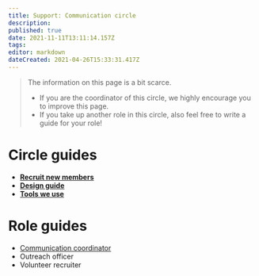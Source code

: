 ```yaml
---
title: Support: Communication circle
description: 
published: true
date: 2021-11-11T13:11:14.157Z
tags: 
editor: markdown
dateCreated: 2021-04-26T15:33:31.417Z
---
```


> The information on this page is a bit scarce.
> 
> -   If you are the coordinator of this circle, we highly encourage you to improve this page.
> -   If you take up another role in this circle, also feel free to write a guide for your role!

# Circle guides

-   [**Recruit new members**](recruit)
-  [**Design guide**](design-guide)
- [**Tools we use**](tools)

# Role guides

-   [Communication coordinator](/en/support/core/communications-coordinator)
-   Outreach officer
-   Volunteer recruiter
